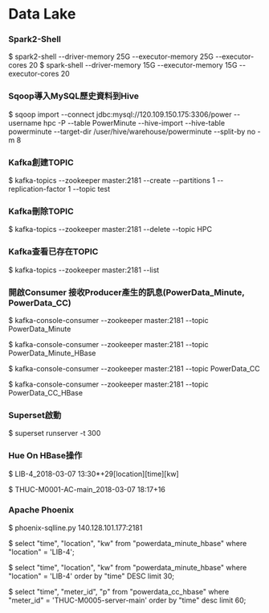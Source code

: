 Data Lake
============
### Spark2-Shell
$ spark2-shell --driver-memory 25G --executor-memory 25G --executor-cores 20
$ spark-shell --driver-memory 15G --executor-memory 15G --executor-cores 20

### Sqoop導入MySQL歷史資料到Hive
$ sqoop import --connect jdbc:mysql://120.109.150.175:3306/power --username hpc -P --table PowerMinute --hive-import --hive-table powerminute --target-dir /user/hive/warehouse/powerminute --split-by no -m 8

### Kafka創建TOPIC
$ kafka-topics --zookeeper master:2181 --create --partitions 1 --replication-factor 1 --topic test

### Kafka刪除TOPIC
$ kafka-topics --zookeeper master:2181 --delete --topic HPC


### Kafka查看已存在TOPIC
$ kafka-topics --zookeeper master:2181 --list

### 開啟Consumer 接收Producer產生的訊息(PowerData_Minute, PowerData_CC)

$ kafka-console-consumer --zookeeper master:2181 --topic PowerData_Minute

$ kafka-console-consumer --zookeeper master:2181 --topic PowerData_Minute_HBase

$ kafka-console-consumer --zookeeper master:2181 --topic PowerData_CC

$ kafka-console-consumer --zookeeper master:2181 --topic PowerData_CC_HBase

### Superset啟動
$ superset runserver -t 300

### Hue On HBase操作
$ LIB-4_2018-03-07 13:30*+29[location][time][kw]

$ THUC-M0001-AC-main_2018-03-07 18:17+16

### Apache Phoenix
$ phoenix-sqlline.py 140.128.101.177:2181

$ select "time", "location", "kw" from "powerdata_minute_hbase" where "location" = 'LIB-4';

$ select "time", "location", "kw" from "powerdata_minute_hbase" where "location" = 'LIB-4' order by "time" DESC limit 30;

$ select "time", "meter_id", "p" from "powerdata_cc_hbase" where "meter_id" = 'THUC-M0005-server-main' order by "time" desc limit 60;
